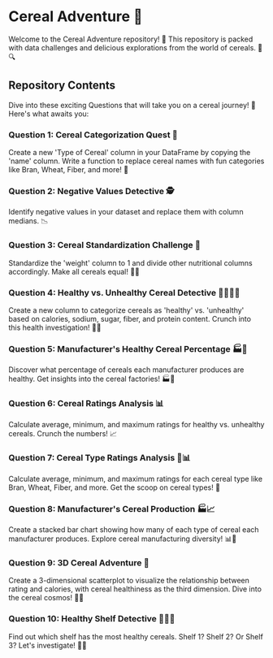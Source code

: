 # Cereal Adventure 🥣

Welcome to the Cereal Adventure repository! 🌟 This repository is packed with data challenges and delicious explorations from the world of cereals. 🥣🔍

## Repository Contents

Dive into these exciting Questions that will take you on a cereal journey! 🌾 Here's what awaits you:

### Question 1: Cereal Categorization Quest 🧩

Create a new 'Type of Cereal' column in your DataFrame by copying the 'name' column. Write a function to replace cereal names with fun categories like Bran, Wheat, Fiber, and more! 🎉

### Question 2: Negative Values Detective 🕵️

Identify negative values in your dataset and replace them with column medians. 📉

### Question 3: Cereal Standardization Challenge 📏

Standardize the 'weight' column to 1 and divide other nutritional columns accordingly. Make all cereals equal! 🌽🍯

### Question 4: Healthy vs. Unhealthy Cereal Detective 🕵️‍♀️🕵️‍♂️

Create a new column to categorize cereals as 'healthy' vs. 'unhealthy' based on calories, sodium, sugar, fiber, and protein content. Crunch into this health investigation! 🥦🍔

### Question 5: Manufacturer's Healthy Cereal Percentage 🏭🌾

Discover what percentage of cereals each manufacturer produces are healthy. Get insights into the cereal factories! 🏭🧐

### Question 6: Cereal Ratings Analysis 📊

Calculate average, minimum, and maximum ratings for healthy vs. unhealthy cereals. Crunch the numbers! 📈

### Question 7: Cereal Type Ratings Analysis 🌟📊

Calculate average, minimum, and maximum ratings for each cereal type like Bran, Wheat, Fiber, and more. Get the scoop on cereal types! 🥄

### Question 8: Manufacturer's Cereal Production 🏭📈

Create a stacked bar chart showing how many of each type of cereal each manufacturer produces. Explore cereal manufacturing diversity! 📊🌽

### Question 9: 3D Cereal Adventure 🌌

Create a 3-dimensional scatterplot to visualize the relationship between rating and calories, with cereal healthiness as the third dimension. Dive into the cereal cosmos! 🌌🌟

### Question 10: Healthy Shelf Detective 🕵️‍♀️🛒

Find out which shelf has the most healthy cereals. Shelf 1? Shelf 2? Or Shelf 3? Let's investigate! 🛒🥗
